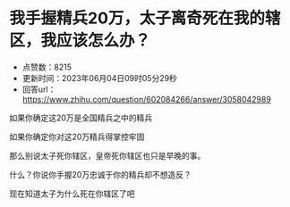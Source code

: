 # 我手握精兵20万，太子离奇死在我的辖区，我应该怎么办？
- 点赞数：8215
- 更新时间：2023年06月04日09时05分29秒
- 回答url：https://www.zhihu.com/question/602084266/answer/3058042989
<body>
 <p data-pid="qHK2d8WQ">如果你确定这20万是全国精兵之中的精兵</p>
 <p data-pid="597951hl">如果你确定你对这20万精兵得掌控牢固</p>
 <p data-pid="-4sLAki9">那么别说太子死你辖区，皇帝死你辖区也只是早晚的事。</p>
 <p data-pid="RSWV3QbP">什么？你说你手握20万忠诚于你的精兵却不想造反？</p>
 <p data-pid="oXdfGfdW">现在知道太子为什么死在你辖区了吧</p>
</body>